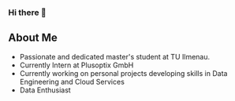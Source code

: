 ### Hi there 👋

<!--
**JawaharRamis/JawaharRamis** is a ✨ _special_ ✨ repository because its `README.md` (this file) appears on your GitHub profile.

Here are some ideas to get you started:

- 🔭 I’m currently working on ...
- 🌱 I’m currently learning ...
- 👯 I’m looking to collaborate on ...
- 🤔 I’m looking for help with ...
- 💬 Ask me about ...
- 📫 How to reach me: ...
- 😄 Pronouns: ...
- ⚡ Fun fact: ...
-->

## About Me

- Passionate and dedicated master's student at TU Ilmenau.
- Currently Intern at Plusoptix GmbH
- Currently working on personal projects developing skills in Data Engineering and Cloud Services
- Data Enthusiast
